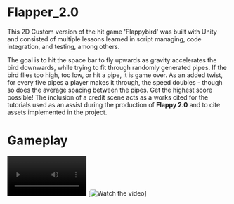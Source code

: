 # Flapper_2.0

This 2D Custom version of the hit game 'Flappybird' was built with Unity and consisted of multiple lessons learned in script managing, code integration, and testing, among others. 

The goal is to hit the space bar to fly upwards as gravity accelerates the bird downwards, while trying to fit through randomly generated pipes. If the bird flies too high, too low, or hit a pipe, it is game over. As an added twist, for every five pipes a player makes it through, the speed doubles - though so does the average spacing between the pipes. Get the highest score possible! The inclusion of a credit scene acts as a works cited for the tutorials used as an assist during the production of **Flappy 2.0** and to cite assets implemented in the project. 

# Gameplay
<video src="" width=180/></video>
[![Watch the video](https://youtu.be/S5jGmsfnMK0)]
